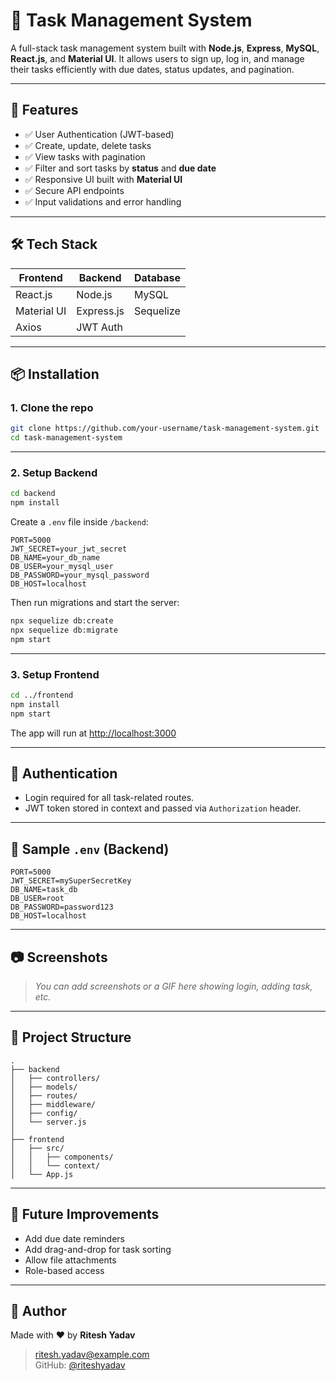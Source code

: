 # 📝 Task Management System

A full-stack task management system built with **Node.js**, **Express**, **MySQL**, **React.js**, and **Material UI**. It allows users to sign up, log in, and manage their tasks efficiently with due dates, status updates, and pagination.

---

## 🚀 Features

- ✅ User Authentication (JWT-based)
- ✅ Create, update, delete tasks
- ✅ View tasks with pagination
- ✅ Filter and sort tasks by **status** and **due date**
- ✅ Responsive UI built with **Material UI**
- ✅ Secure API endpoints
- ✅ Input validations and error handling

---

## 🛠️ Tech Stack

| Frontend       | Backend         | Database |
|----------------|------------------|-----------|
| React.js       | Node.js          | MySQL     |
| Material UI    | Express.js       | Sequelize |
| Axios          | JWT Auth         |           |

---

## 📦 Installation

### 1. Clone the repo

```bash
git clone https://github.com/your-username/task-management-system.git
cd task-management-system
```

---

### 2. Setup Backend

```bash
cd backend
npm install
```

Create a `.env` file inside `/backend`:

```env
PORT=5000
JWT_SECRET=your_jwt_secret
DB_NAME=your_db_name
DB_USER=your_mysql_user
DB_PASSWORD=your_mysql_password
DB_HOST=localhost
```

Then run migrations and start the server:

```bash
npx sequelize db:create
npx sequelize db:migrate
npm start
```

---

### 3. Setup Frontend

```bash
cd ../frontend
npm install
npm start
```

The app will run at [http://localhost:3000](http://localhost:3000)

---

## 🔐 Authentication

- Login required for all task-related routes.
- JWT token stored in context and passed via `Authorization` header.

---

## 🧪 Sample `.env` (Backend)

```env
PORT=5000
JWT_SECRET=mySuperSecretKey
DB_NAME=task_db
DB_USER=root
DB_PASSWORD=password123
DB_HOST=localhost
```

---

## 📷 Screenshots

> _You can add screenshots or a GIF here showing login, adding task, etc._

---

## 📁 Project Structure

```
.
├── backend
│   ├── controllers/
│   ├── models/
│   ├── routes/
│   ├── middleware/
│   ├── config/
│   └── server.js
│
├── frontend
│   ├── src/
│   │   ├── components/
│   │   └── context/
│   └── App.js
```

---

## 🧹 Future Improvements

- Add due date reminders
- Add drag-and-drop for task sorting
- Allow file attachments
- Role-based access

---

## 🤝 Author

Made with ❤️ by **Ritesh Yadav**

> [ritesh.yadav@example.com](mailto:ritesh.yadav@example.com)  
> GitHub: [@riteshyadav](https://github.com/riteshyadav)
